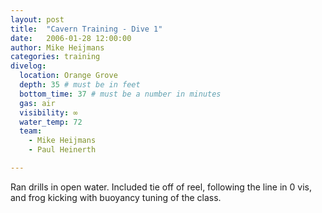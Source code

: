 ```yaml
---
layout: post
title:  "Cavern Training - Dive 1"
date:   2006-01-28 12:00:00
author: Mike Heijmans
categories: training
divelog:
  location: Orange Grove
  depth: 35 # must be in feet
  bottom_time: 37 # must be a number in minutes
  gas: air
  visibility: ∞
  water_temp: 72
  team:
    - Mike Heijmans
    - Paul Heinerth

---
```

Ran drills in open water. Included tie off of reel, following the line in 0 vis, and frog kicking with buoyancy tuning of the class. 